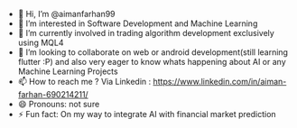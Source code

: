 - 👋 Hi, I’m @aimanfarhan99
- 👀 I’m interested in Software Development and Machine Learning
- 🌱 I’m currently involved in trading algorithm development exclusively using MQL4
- 💞️ I’m looking to collaborate on web or android development(still learning flutter :P) and also very eager to know whats happening about AI or any Machine Learning Projects
- 📫 How to reach me ? Via Linkedin : https://www.linkedin.com/in/aiman-farhan-690214211/
- 😄 Pronouns: not sure 
- ⚡ Fun fact: On my way to integrate AI with financial market prediction

<!---
aimanfarhan99/aimanfarhan99 is a ✨ special ✨ repository because its `README.md` (this file) appears on your GitHub profile.
You can click the Preview link to take a look at your changes.
--->

